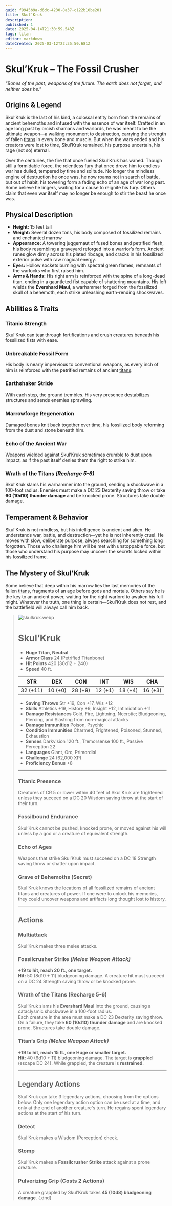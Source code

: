 ```yaml
---
guid: f9945b9a-d6dc-4230-8a37-c122b10be201
title: Skul’Kruk
description: 
published: 1
date: 2025-04-14T21:30:59.543Z
tags: titan
editor: markdown
dateCreated: 2025-03-12T22:35:50.681Z
---
```


# Skul’Kruk – The Fossil Crusher  
*"Bones of the past, weapons of the future. The earth does not forget, and neither does he."*  

## **Origins & Legend**  
Skul’Kruk is the last of his kind, a colossal entity born from the remains of ancient behemoths and infused with the essence of war itself. Crafted in an age long past by orcish shamans and warlords, he was meant to be the ultimate weapon—a walking monument to destruction, carrying the strength of fallen [titans](/raw/20250501/titan/titans.md) in every bone and muscle. But when the wars ended and his creators were lost to time, Skul’Kruk remained, his purpose uncertain, his rage (not so) eternal.  

Over the centuries, the fire that once fueled Skul’Kruk has waned. Though still a formidable force, the relentless fury that once drove him to endless war has dulled, tempered by time and solitude. No longer the mindless engine of destruction he once was, he now roams not in search of battle, but out of habit, his towering form a fading echo of an age of war long past. Some believe he lingers, waiting for a cause to reignite his fury. Others claim that even war itself may no longer be enough to stir the beast he once was.

## **Physical Description**  
- **Height:** 15 feet tall  
- **Weight:** Several dozen tons, his body composed of fossilized remains and enchanted marrow  
- **Appearance:** A towering juggernaut of fused bones and petrified flesh, his body resembling a graveyard reforged into a warrior’s form. Ancient runes glow dimly across his plated ribcage, and cracks in his fossilized exterior pulse with raw magical energy.  
- **Eyes:** Hollow sockets burning with spectral green flames, remnants of the warlocks who first raised him.  
- **Arms & Hands:** His right arm is reinforced with the spine of a long-dead titan, ending in a gauntleted fist capable of shattering mountains. His left wields the **Evershard Maul**, a warhammer forged from the fossilized skull of a behemoth, each strike unleashing earth-rending shockwaves.  

## **Abilities & Traits**  
### **Titanic Strength**  
Skul’Kruk can tear through fortifications and crush creatures beneath his fossilized fists with ease.  

### **Unbreakable Fossil Form**  
His body is nearly impervious to conventional weapons, as every inch of him is reinforced with the petrified remains of ancient [titans](/raw/20250501/titan/titans.md).  

### **Earthshaker Stride**  
With each step, the ground trembles. His very presence destabilizes structures and sends enemies sprawling.  

### **Marrowforge Regeneration**  
Damaged bones knit back together over time, his fossilized body reforming from the dust and stone beneath him.  

### **Echo of the Ancient War**  
Weapons wielded against Skul’Kruk sometimes crumble to dust upon impact, as if the past itself denies them the right to strike him.  

### **Wrath of the Titans** *(Recharge 5-6)*  
Skul’Kruk slams his warhammer into the ground, sending a shockwave in a 100-foot radius. Enemies must make a DC 23 Dexterity saving throw or take **60 (10d10) thunder damage** and be knocked prone. Structures take double damage.  

## **Temperament & Behavior**  
Skul’Kruk is not mindless, but his intelligence is ancient and alien. He understands war, battle, and destruction—yet he is not inherently cruel. He moves with slow, deliberate purpose, always searching for something long forgotten. Those who challenge him will be met with unstoppable force, but those who understand his purpose may uncover the secrets locked within his fossilized frame.  

## **The Mystery of Skul’Kruk**  
Some believe that deep within his marrow lies the last memories of the fallen [titans](/raw/20250501/titan/titans.md), fragments of an age before gods and mortals. Others say he is the key to an ancient power, waiting for the right warlord to awaken his full might. Whatever the truth, one thing is certain—Skul’Kruk does not rest, and the battlefield will always call him back.  

> ![skulkruk.webp](/characters/skulkruk.webp)
># Skul’Kruk  
>- **Huge Titan, Neutral**  
>- **Armor Class** 24 (Petrified Titanbone)  
>- **Hit Points** 420 (30d12 + 240)  
>- **Speed** 40 ft.  
>
>|STR|DEX|CON|INT|WIS|CHA|  
>|---|---|---|---|---|---|  
>|32 (+11)|10 (+0)|28 (+9)|12 (+1)|18 (+4)|16 (+3)|  
>
>- **Saving Throws** Str +19, Con +17, Wis +12  
>- **Skills** Athletics +19, History +9, Insight +12, Intimidation +11  
>- **Damage Resistances** Cold, Fire, Lightning, Necrotic; Bludgeoning, Piercing, and Slashing from non-magical attacks  
>- **Damage Immunities** Poison, Psychic  
>- **Condition Immunities** Charmed, Frightened, Poisoned, Stunned, Exhaustion  
>- **Senses** Darkvision 120 ft., Tremorsense 100 ft., Passive Perception 22  
>- **Languages** Giant, Orc, Primordial  
>- **Challenge** 24 (62,000 XP)  
>- **Proficiency Bonus** +8  
>
>---
>
>### **Titanic Presence**  
>Creatures of CR 5 or lower within 40 feet of Skul’Kruk are frightened unless they succeed on a DC 20 Wisdom saving throw at the start of their turn.  
>
>### **Fossilbound Endurance**  
>Skul’Kruk cannot be pushed, knocked prone, or moved against his will unless by a god or a creature of equivalent strength.  
>
>### **Echo of Ages**  
>Weapons that strike Skul’Kruk must succeed on a DC 18 Strength saving throw or shatter upon impact.  
>
>### **Grave of Behemoths (Secret)**  
>Skul’Kruk knows the locations of all fossilized remains of ancient titans and creatures of power. If one were to unlock his memories, they could uncover weapons and artifacts long thought lost to history.  
>
>---
>
>## **Actions**  
>### **Multiattack**  
>Skul’Kruk makes three melee attacks.  
>
>### **Fossilcrusher Strike** *(Melee Weapon Attack)*  
>**+19 to hit, reach 20 ft., one target.**  
>**Hit:** 50 (8d10 + 11) bludgeoning damage. A creature hit must succeed on a DC 24 Strength saving throw or be knocked prone.  
>
>### **Wrath of the Titans (Recharge 5-6)**  
>Skul’Kruk slams his **Evershard Maul** into the ground, causing a cataclysmic shockwave in a 100-foot radius.  
>Each creature in the area must make a DC 23 Dexterity saving throw. On a failure, they take **60 (10d10) thunder damage** and are knocked prone. Structures take double damage.  
>
>### **Titan’s Grip** *(Melee Weapon Attack)*  
>**+19 to hit, reach 15 ft., one Huge or smaller target.**  
>**Hit:** 40 (6d10 + 11) bludgeoning damage. The target is **grappled** (escape DC 24). While grappled, the creature is **restrained**.  
>
>---
>
>## **Legendary Actions**  
>Skul’Kruk can take 3 legendary actions, choosing from the options below. Only one legendary action option can be used at a time, and only at the end of another creature's turn. He regains spent legendary actions at the start of his turn.  
>
>### **Detect**  
>Skul’Kruk makes a Wisdom (Perception) check.  
>
>### **Stomp**  
>Skul’Kruk makes a **Fossilcrusher Strike** attack against a prone creature.  
>
>### **Pulverizing Grip (Costs 2 Actions)**  
>A creature grappled by Skul’Kruk takes **45 (10d8) bludgeoning damage**.
>{.dnd}
